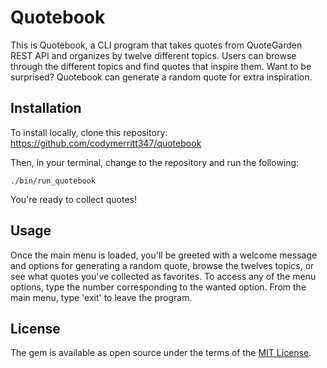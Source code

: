# Quotebook

This is Quotebook, a CLI program that takes quotes from QuoteGarden REST API and organizes by twelve different topics.
Users can browse through the different topics and find quotes that inspire them. Want to be surprised? Quotebook can generate a random quote for extra inspiration.

## Installation

To install locally, clone this repository:
https://github.com/codymerritt347/quotebook

Then, in your terminal, change to the repository and run the following:
```
./bin/run_quotebook
```

You're ready to collect quotes!

## Usage

Once the main menu is loaded, you'll be greeted with a welcome message and options for generating a random quote, browse the twelves topics, or see what quotes you've collected as favorites. To access any of the menu options, type the number corresponding to the wanted option. From the main menu, type 'exit' to leave the program.

## License
The gem is available as open source under the terms of the [MIT License](https://choosealicense.com/licenses/mit/).